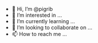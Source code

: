 - 👋 Hi, I’m @pigrib
- 👀 I’m interested in ...
- 🌱 I’m currently learning ...
- 💞️ I’m looking to collaborate on ...
- 📫 How to reach me ...

<!---
pigrib/pigrib is a ✨ special ✨ repository because its `README.md` (this file) appears on your GitHub profile.
You can click the Preview link to take a look at your changes.
--->
